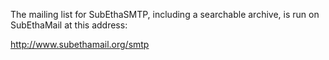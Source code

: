 The mailing list for SubEthaSMTP, including a searchable archive, is run on SubEthaMail at this address:

http://www.subethamail.org/smtp